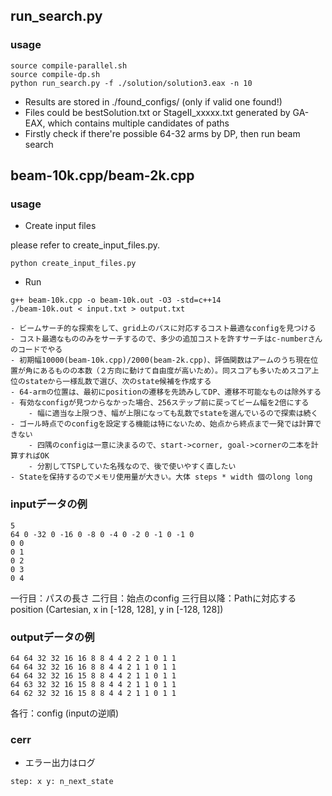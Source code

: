 ## run_search.py
### usage
```
source compile-parallel.sh
source compile-dp.sh
python run_search.py -f ./solution/solution3.eax -n 10
```

- Results are stored in ./found_configs/ (only if valid one found!)
- Files could be bestSolution.txt or StageII_xxxxx.txt generated by GA-EAX, which contains multiple candidates of paths
- Firstly check if there're possible 64-32 arms by DP, then run beam search


## beam-10k.cpp/beam-2k.cpp
### usage

- Create input files

please refer to create_input_files.py.
```
python create_input_files.py
```

- Run
```
g++ beam-10k.cpp -o beam-10k.out -O3 -std=c++14
./beam-10k.out < input.txt > output.txt
```

    - ビームサーチ的な探索をして、grid上のパスに対応するコスト最適なconfigを見つける
    - コスト最適なもののみをサーチするので、多少の追加コストを許すサーチはc-numberさんのコードでやる
    - 初期幅10000(beam-10k.cpp)/2000(beam-2k.cpp)、評価関数はアームのうち現在位置が角にあるものの本数（２方向に動けて自由度が高いため）。同スコアも多いためスコア上位のstateから一様乱数で選び、次のstate候補を作成する
    - 64-armの位置は、最初にpositionの遷移を先読みしてDP、遷移不可能なものは除外する
    - 有効なconfigが見つからなかった場合、256ステップ前に戻ってビーム幅を2倍にする
        - 幅に適当な上限つき、幅が上限になっても乱数でstateを選んでいるので探索は続く
    - ゴール時点でのconfigを設定する機能は特にないため、始点から終点まで一発では計算できない
        - 四隅のconfigは一意に決まるので、start->corner, goal->cornerの二本を計算すればOK
        - 分割してTSPしていた名残なので、後で使いやすく直したい
    - Stateを保持するのでメモリ使用量が大きい。大体 steps * width 個のlong long

### inputデータの例
```
5
64 0 -32 0 -16 0 -8 0 -4 0 -2 0 -1 0 -1 0 
0 0
0 1
0 2
0 3
0 4
```

一行目：パスの長さ
二行目：始点のconfig
三行目以降：Pathに対応するposition (Cartesian, x in [-128, 128], y in [-128, 128])

### outputデータの例
```
64 64 32 32 16 16 8 8 4 4 2 2 1 0 1 1 
64 64 32 32 16 16 8 8 4 4 2 1 1 0 1 1 
64 64 32 32 16 15 8 8 4 4 2 1 1 0 1 1 
64 63 32 32 16 15 8 8 4 4 2 1 1 0 1 1 
64 62 32 32 16 15 8 8 4 4 2 1 1 0 1 1 
```
各行：config (inputの逆順)

### cerr
- エラー出力はログ
```
step: x y: n_next_state
```
